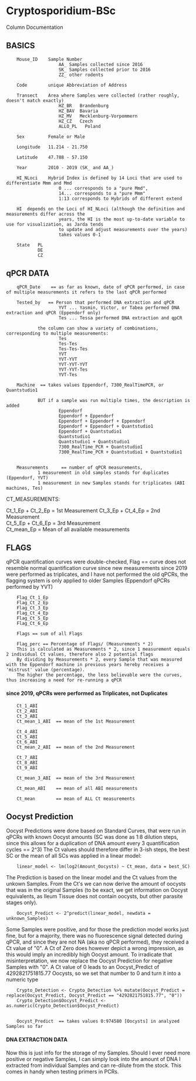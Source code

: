 # Cryptosporidium-BSc

Column Documentation


## BASICS

		Mouse_ID    Sample Number 
                        AA_ Samples collected since 2016
                        SK_ Samples collected prior to 2016
                        ZZ_ other rodents
           
		Code        unique Abbreviation of Address

		Transect    Area where Samples were collected (rather roughly, doesn't match exactly)
                        HZ_BR   Brandenburg
                        HZ_BAV  Bavaria
                        HZ_MV   Mecklenburg-Vorpommern
                        HZ_CZ   Czech
                        ALLO_PL   Poland
            
		Sex         Female or Male

		Longitude   11.214 - 21.750

		Latitude    47.788 - 57.150

		Year        2010 - 2019 (SK_ and AA_)

		HI_NLoci    Hybrid Index is defined by 14 Loci that are used to differentiate Mmm and Mmd 
                		0 ... corresponds to a "pure Mmd",
                		14... corresponds to a "pure Mmm"
                		1:13 corresponds to Hybrids of different extend
            
		HI 	depends on the Loci of HI_NLoci (although the definition and measurements differ across the
                		years, the HI is the most up-to-date variable to use for visualization, as Jarda tends 
                		to update and adjust measurements over the years)
                		takes values 0-1
            
		State   PL
            	DE
            	CZ


## qPCR DATA

		qPCR_Date    == as far as known, date of qPCR performed, in case of multiple measurements it refers to the last qPCR performed

		Tested_by   == Person that performed DNA extraction and qPCR
                		YVT ... Yasmin, Victor, or Tabea performed DNA extraction and qPCR (Eppendorf only)
                		Tes ... Tessa performed DNA extraction and qpCR
										
				the column can show a variety of combinations, corresponding to multiple measurements:
                		Tes
                		Tes-Tes
                		Tes-Tes-Tes
                		YVT
                		YVT-YVT
                		YVT-YVT-YVT
                		YVT-YVT-Tes
                		YVT-Tes				

		Machine	 == takes values Eppendorf, 7300_RealTimePCR, or Quantstudio1
                	
				BUT if a sample was run multiple times, the description is added
                		Eppendorf
                		Eppendorf + Eppendorf
                		Eppendorf + Eppendorf + Eppendorf
                 		Eppendorf + Eppendorf + Quantstudio1
                		Eppendorf + Quantstudio1
                		Quantstudio1
                		Quantstudio1 + Quantstudio1
                		7300_RealTime_PCR + Quantstudio1
                		7300_RealTime_PCR + Quantstudio1 + Quantstudio1
  
  
		Measurements	 == number of qPCR measurements, 
				1 measurement in old samples stands for duplicates (Eppendorf, YVT)
				1 measurement in new Samples stands for triplicates (ABI machines, Tes)


CT_MEASUREMENTS:

Ct_1_Ep + Ct_2_Ep = 1st Measurement
Ct_3_Ep + Ct_4_Ep = 2nd Measurement    
Ct_5_Ep + Ct_6_Ep = 3rd Measurement    
Ct_mean_Ep = Mean of all available measurements
      
## FLAGS    
  qPCR quantification curves were double-checked, Flag == curve does not resemble normal quantification curve
  since new measurements since 2019 were performed as triplicates, and I have not performed the old qPCRs,
  the flagging system is only applied to older Samples (Eppendorf qPCRs performed by YVT)
              
		Flag_Ct_1_Ep      
		Flag_Ct_2_Ep  
		Flag_Ct_3_Ep  
		Flag_Ct_4_Ep  
		Flag_Ct_5_Ep  
		Flag_Ct_6_Ep  

		Flags == sum of all Flags
              
		Flag_perc == Percentage of Flags/ (Measurements * 2)
		This is calculated as Measurements * 2, since 1 measurement equals 2 individual Ct values, therefore also 2 potential flags
		By dividing by Measurements * 2, every Sample that was measured with the Eppendorf machine in previous years hereby receives a 'mistrust' value (percentage). 
		The higher the percentage, the less believable were the curves, thus increasing a need for re-running a qPCR
                 


#### since 2019, qPCRs were performed as Triplicates, not Duplicates
		Ct_1_ABI       
		Ct_2_ABI     
		Ct_3_ABI       
		Ct_mean_1_ABI  == mean of the 1st Measurement
		
		Ct_4_ABI       
		Ct_5_ABI       
		Ct_6_ABI       
		Ct_mean_2_ABI  == mean of the 2nd Measurement
		
		Ct_7_ABI       
		Ct_8_ABI
		Ct_9_ABI
		
		Ct_mean_3_ABI  == mean of the 3rd Measurement

		Ct_mean_ABI    == mean of all ABI measurements

		Ct_mean        == mean of ALL Ct measurements

## Oocyst Prediction
Oocyst Predictions were done based on Standard Curves, that were run in qPCRs with known Oocyst amounts 
(SC was done as 1:8 dilution steps, since this allows for a duplication of DNA amount every 3 quantification cycles == 2^3)
The Ct values should therefore differ in 3-ish steps, the best SC or the mean of all SCs was applied in a linear model:

		linear_model <- lm(log2(Amount_Oocysts) ~ Ct_mean, data = best_SC)
     
The Prediction is based on the linear model and the Ct values from the unkown Samples. From the Ct's we can now derive 
the amount of oocysts that was in the original Samples (to be exact, we get information on Oocyst equivalents, as Ileum Tissue
does not contain oocysts, but other parasite stages only).
              
		Oocyst_Predict <- 2^predict(linear_model, newdata = unknown_Samples)
              
Some Samples were positive, and for those the prediction model works just fine, but for a majority, there was no fluorescence signal
detected during qPCR, and since they are not NA (aka no qPCR performed), they received a Ct value of "0".
A Ct of Zero does however depict a wrong impression, as this would imply an incredibly high Oocyst amount.
To irradicate that misinterpretation, we now replace the Oocyst Prediction for negative Samples with "0".
A Ct value of 0 leads to an Oocyst_Predict of 4292821751815.77 Oocysts, so we set that number to 0 and turn it into a numeric type
              
		Crypto_Detection <- Crypto_Detection %>% mutate(Oocyst_Predict = replace(Oocyst_Predict, Oocyst_Predict == "4292821751815.77", "0"))
		Crypto_Detection$Oocyst_Predict <- as.numeric(Crypto_Detection$Oocyst_Predict)
              
              
		Oocyst_Predict  == takes values 0:974580 [Oocysts] in analyzed Samples so far 
                
#### DNA EXTRACTION DATA
Now this is just info for the storage of my Samples. Should I ever need more positive or negative Samples, I can simply look into the amount of DNA
I extracted from individual Samples and can re-dilute from the stock. This comes in handy when testing primers in PCRs.
      


